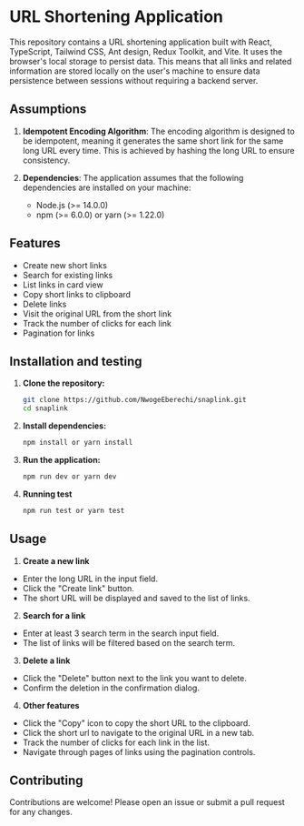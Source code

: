 # URL Shortening Application

This repository contains a URL shortening application built with React, TypeScript, Tailwind CSS, Ant design, Redux Toolkit, and Vite. It uses the browser's local storage to persist data. This means that all links and related information are stored locally on the user's machine to ensure data persistence between sessions without requiring a backend server.

## Assumptions

1. **Idempotent Encoding Algorithm**: The encoding algorithm is designed to be idempotent, meaning it generates the same short link for the same long URL every time. This is achieved by hashing the long URL to ensure consistency.

2. **Dependencies**: The application assumes that the following dependencies are installed on your machine:
   - Node.js (>= 14.0.0)
   - npm (>= 6.0.0) or yarn (>= 1.22.0)

## Features

- Create new short links
- Search for existing links
- List links in card view
- Copy short links to clipboard
- Delete links
- Visit the original URL from the short link
- Track the number of clicks for each link
- Pagination for links

## Installation and testing

1. **Clone the repository:**

   ```bash
   git clone https://github.com/NwogeEberechi/snaplink.git
   cd snaplink

   ```

2. **Install dependencies:**

   ```bash
   npm install or yarn install
   ```

3. **Run the application:**

   ```bash
   npm run dev or yarn dev
   ```

4. **Running test**

   ```bash
   npm run test or yarn test

   ```

## Usage

1. **Create a new link**

- Enter the long URL in the input field.
- Click the "Create link" button.
- The short URL will be displayed and saved to the list of links.

2. **Search for a link**

- Enter at least 3 search term in the search input field.
- The list of links will be filtered based on the search term.

3. **Delete a link**

- Click the "Delete" button next to the link you want to delete.
- Confirm the deletion in the confirmation dialog.

4. **Other features**

- Click the "Copy" icon to copy the short URL to the clipboard.
- Click the short url to navigate to the original URL in a new tab.
- Track the number of clicks for each link in the list.
- Navigate through pages of links using the pagination controls.

## Contributing

Contributions are welcome! Please open an issue or submit a pull request for any changes.
